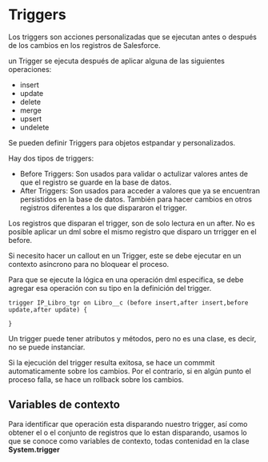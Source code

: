 # Triggers

Los triggers son acciones personalizadas que se ejecutan antes o después de los cambios en los registros de Salesforce.  

un Trigger se ejecuta después de aplicar alguna de las siguientes operaciones:

- insert
- update
- delete
- merge
- upsert
- undelete

Se pueden definir Triggers para objetos estpandar y personalizados.

Hay dos tipos de triggers: 

- Before Triggers: Son usados para validar o actulizar valores antes de que el registro se guarde en la base de datos. 
- After Triggers: Son usados para acceder a valores que ya se encuentran persistidos en la base de datos. También para hacer cambios en otros registros diferentes a los que dispararon el trigger.

Los registros que disparan el trigger, son de solo lectura en un after. No es posible aplicar un dml sobre el mismo registro que disparo un trrigger en el before.

Si necesito hacer un callout en un Trigger, este se debe ejecutar en un contexto asincrono para no bloquear el proceso.  

Para que se ejecute la lógica en una operación dml especifica, se debe agregar esa operación con su tipo en la definición del trigger.

```Apex
trigger IP_Libro_tgr on Libro__c (before insert,after insert,before update,after update) {

}
```
Un trigger puede tener atributos y métodos, pero no es una clase, es decir, no se puede instanciar.

Si la ejecución del trigger resulta exitosa, se hace un commmit automaticamente sobre los cambios. Por el contrario, si en algún punto el proceso falla, se hace un rollback sobre los cambios.

## Variables de contexto

Para identificar que operación esta disparando nuestro trigger, así como obtener el o el conjunto de registros que lo estan disparando, usamos lo que se conoce como variables de contexto, todas contenidad en la clase **System.trigger** 




